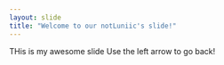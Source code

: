 ```yaml
---
layout: slide
title: "Welcome to our notLuniic's slide!"
---
```

THis is my awesome slide
Use the left arrow to go back!